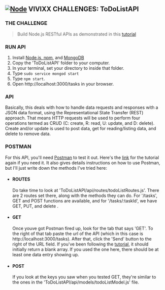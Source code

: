 ## **[![Node]("Node")](https://nodejs.org/en/) VIVIXX CHALLENGES: ToDoListAPI**

### THE CHALLENGE
> Build Node.js RESTful APIs as demonstrated in this [tutorial](https://www.codementor.io/olatundegaruba/nodejs-restful-apis-in-10-minutes-q0sgsfhbd)

### RUN API
1. Install [Node.js, npm](https://docs.npmjs.com/getting-started/installing-node), and [MongoDB](https://docs.mongodb.com/manual/installation/)
2. Copy the 'ToDoListAPI' folder to your computer.
3. In your terminal, set your directory to inside that folder.
4. Type `sudo service mongod start`
5. Type `npm start`.
6. Open http://localhost:3000/tasks in your browser.

### API
Basically, this deals with how to handle data requests and responses with a JSON data format, using the Representational State Transfer (REST) approach. That means HTTP requests will be used to perform four operations termed as CRUD (C: create, R: read, U: update, and D: delete). Create and/or update is used to post data, get for reading/listing data, and delete to remove data.

### POSTMAN
For this API, you'll need [Postman](https://www.getpostman.com/) to test it out. Here's the [link](https://www.codementor.io/olatundegaruba/nodejs-restful-apis-in-10-minutes-q0sgsfhbd) for the tutorial again if you need it. It also gives details instructions on how to use Postman, but I'll just write down the methods I've tried here:

- #### ROUTES
    Do take time to look at 'ToDoListAPI/api/routes/todoListRoutes.js'. There are 2 routes set there, along with the methods they can do. For '/tasks', GET and POST functions are available, and for '/tasks/:taskId', we have GET, PUT, and delete
.
- #### GET
    Once youve got Postman fired up, look for the tab that says 'GET'. To the right of that tab paste the url of the API (which in this case is http://localhost:3000/tasks). After that, click the 'Send' button to the right of the URL field. If you've been following the [tutorial](https://www.codementor.io/olatundegaruba/nodejs-restful-apis-in-10-minutes-q0sgsfhbd), it should initially return a blank array. If you used the one here, there should be at least one data entry showing up.

- #### POST
    If you look at the keys you saw when you tested GET, they're similar to the ones in the 'ToDoListAPI/api/models/todoListModel.js' file. 
